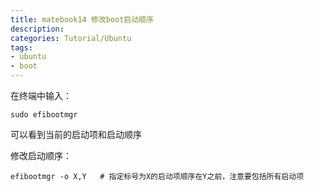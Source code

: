 ```yaml
---
title: matebook14 修改boot启动顺序
description:
categories: Tutorial/Ubuntu
tags: 
- ubuntu
- boot
---
```


在终端中输入：
```
sudo efibootmgr
```
可以看到当前的启动项和启动顺序

修改启动顺序：
```
efibootmgr -o X,Y   # 指定标号为X的启动项顺序在Y之前，注意要包括所有启动项
```
